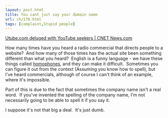 ```yaml
---
layout: post.html
title: You cant just say your domain name
url: ch/176.html
tags: [complaint,Stupid people]
---
```

[Utube.com deluged with YouTube seekers | CNET News.com](http://news.com.com/Utube.com+deluged+with+YouTube+seekers/2100-1025_3-6125578.html)

How many times have you heard a radio commercial that directs people to a website?  And how many of those times has the actual site been something different than what you heard?  English is a funny language - we have these things called [homophones](http://en.wikipedia.org/wiki/Homophone), and they can make it difficult.  Sometimes you can figure it out from the context (Assuming you know how to spell), but I've heard commercials, although of course I can't think of an example, where it's impossible.

Part of this is due to the fact that sometimes the company name isn't a real word.  If you've invented the spelling of the company name, I'm not necessarily going to be able to spell it if you say it.

I suppose it's not that big a deal.  It's just dumb.
